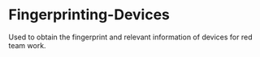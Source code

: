 # Fingerprinting-Devices
Used to obtain the fingerprint and relevant information of devices for red team work.
